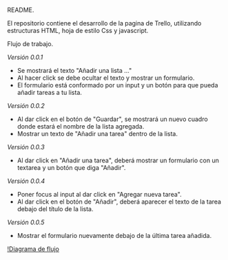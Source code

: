 README.

El repositorio contiene el desarrollo de la pagina de Trello, utilizando estructuras HTML, hoja de estilo Css y javascript.

Flujo de trabajo.

*Versión 0.0.1*
 - Se mostrará el texto "Añadir una lista ..."
 - Al hacer click se debe ocultar el texto y mostrar un formulario.
 - El formulario está conformado por un input y un botón para que pueda añadir tareas a tu lista.

 *Versión 0.0.2*

 - Al dar click en el botón de "Guardar", se mostrará un nuevo cuadro donde estará el nombre de la lista agregada.
 - Mostrar un texto de "Añadir una tarea" dentro de la lista.

*Versión 0.0.3*

 - Al dar click en "Añadir una tarea", deberá mostrar un formulario con un textarea y un botón que diga "Añadir".

*Versión 0.0.4*

 - Poner focus al input al dar click en "Agregar nueva tarea".
 - Al dar click en el botón de "Añadir", deberá aparecer el texto de la   tarea debajo del título de la lista.

*Versión 0.0.5*

 - Mostrar el formulario nuevamente debajo de la última tarea añadida.

[!Diagrama de flujo](assets/images/diagrama.jpeg)

